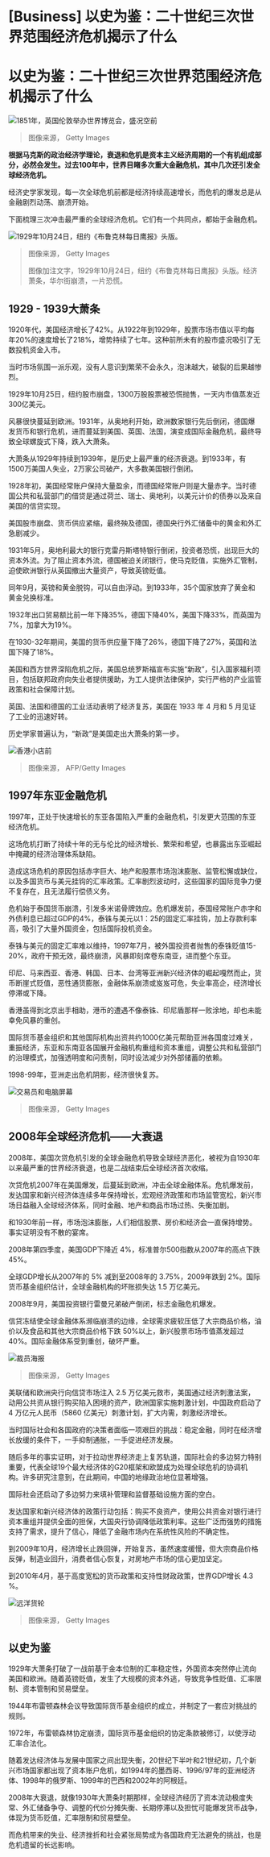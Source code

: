 # [Business] 以史为鉴：二十世纪三次世界范围经济危机揭示了什么

#  以史为鉴：二十世纪三次世界范围经济危机揭示了什么


![1851年，英国伦敦举办世界博览会，盛况空前](_123247360_41ceacc8-d23a-4e2c-b0a3-bff7da772ce9.jpg)

> 图像来源，  Getty Images

**根据马克斯的政治经济学理论，衰退和危机是资本主义经济周期的一个有机组成部分，必然会发生。过去100年中，世界目睹多次重大金融危机，其中几次还引发全球经济危机。**

经济史学家发现，每一次全球危机前都是经济持续高速增长，而危机的爆发总是从金融剧烈动荡、崩溃开始。

下面梳理三次冲击最严重的全球经济危机。它们有一个共同点，都始于金融危机。

![1929年10月24日，纽约《布鲁克林每日鹰报》头版。](_126966021_hi004999921.jpg)

> 图像来源，  Getty Images
>
> 图像加注文字，1929年10月24日，纽约《布鲁克林每日鹰报》头版。经济萧条，华尔街崩溃，一片恐慌。

##  1929 - 1939大萧条

1920年代，美国经济增长了42%。从1922年到1929年，股票市场市值以平均每年20%的速度增长了218%，增势持续了七年。这种前所未有的股市盛况吸引了无数投机资金入市。

当时市场氛围一派乐观，没有人意识到繁荣不会永久，泡沫越大，破裂的后果越惨烈。

1929年10月25日，纽约股市崩盘，1300万股股票被恐慌抛售，一天内市值蒸发近300亿美元。

风暴很快蔓延到欧洲。1931年，从奥地利开始，欧洲数家银行先后倒闭，德国爆发货币和银行危机，进而蔓延到美国、英国、法国，演变成国际金融危机，最终导致全球螺旋式下降，跌入大萧条。

大萧条从1929年持续到1939年，是历史上最严重的经济衰退。到1933年，有1500万美国人失业，2万家公司破产，大多数美国银行倒闭。

1928年初，美国经常账户保持大量盈余，而德国经常账户则是大量赤字。当时德国公共和私营部门的借贷是通过荷兰、瑞士、奥地利，以美元计价的债券以及来自美国的信贷实现。

美国股市崩盘、货币供应紧缩，最终殃及德国，德国央行外汇储备中的黄金和外汇急剧减少。

1931年5月，奥地利最大的银行克雷丹斯塔特银行倒闭，投资者恐慌，出现巨大的资本外流。为了阻止资本外流，德国被迫关闭银行，使马克贬值，实施外汇管制，迫使欧洲银行从英国撤出大量资产，导致英镑贬值。

同年9月，英镑和黄金脱钩，可以自由浮动。到1933年，35个国家放弃了黄金和黄金兑换标准。

1932年出口贸易额比前一年下降35%，德国下降40%，美国下降33%，而英国为7%，加拿大为19%。

在1930-32年期间，美国的货币供应量下降了26%，德国下降了27%，英国和法国下降了18%。

美国和西方世界深陷危机之际，美国总统罗斯福宣布实施“新政”，引入国家福利项目，包括联邦政府向失业者提供援助，为工人提供法律保护，实行严格的产业监管政策和社会保障计划。

英国、法国和德国的工业活动表明了经济复苏，美国在 1933 年 4 月和 5 月见证了工业的迅速好转。

历史学家普遍认为，“新政”是美国走出大萧条的第一步。

![香港小店前](_126966020_81f72a23-dbf6-4e7b-ada2-66b1706b7ae0.jpg)

> 图像来源，  AFP/Getty Images

##  1997年东亚金融危机

1997年，正处于快速增长的东亚各国陷入严重的金融危机，引发更大范围的东亚经济危机。

这场危机打断了持续十年的无与伦比的经济增长、繁荣和希望，也暴露出东亚崛起中掩藏的经济治理体系缺陷。

造成这场危机的原因包括赤字巨大、地产和股票市场泡沫膨胀、监管松懈或缺位，以及多国货币与美元挂钩的汇率政策。汇率剧烈波动时，这些国家的国际竞争力便不复存在，且无法履行偿债义务。

危机始于泰国货币崩溃，引发多米诺骨牌效应。危机爆发前，泰国经常账户赤字和外债利息已超过GDP的4%，泰铢与美元以1：25的固定汇率挂钩，加上存款利率高，吸引了大量外国资金，包括国际投机资金。

泰铢与美元的固定汇率难以维持，1997年7月，被外国投资者抛售的泰铢贬值15-20%，政府干预无效，最终崩溃，风暴即刻席卷东南亚，进而整个东亚。

印尼、马来西亚、香港、韩国、日本、台湾等亚洲新兴经济体的崛起嘎然而止，货币断崖式贬值，恶性通货膨胀，金融体系崩溃或岌岌可危，失业率高企，经济增长停滞或下降。

香港虽得到北京出手相助，港币的遭遇不像泰铢、印尼盾那样一败涂地，却也未能幸免风暴的重创。

国际货币基金组织和其他国际机构出资共约1000亿美元帮助亚洲各国度过难关，重振经济，东亚和东南亚各国展开金融机构重组和资本重组，调整公共和私营部门的治理模式，加强透明度和问责制，同时设法减少对外部储蓄的依赖。

1998-99年，亚洲走出危机阴影，经济很快复苏。

![交易员和电脑屏幕](_126966018_46e4d46e-65ff-4e86-8a8e-5799b4ff7589.jpg)

> 图像来源，  Getty Images

##  2008年全球经济危机——大衰退

2008年，美国次贷危机引发的全球金融危机导致全球经济恶化，被视为自1930年以来最严重的世界经济衰退，也是二战结束后全球经济首次收缩。

次贷危机2007年在美国爆发，后蔓延到欧洲，冲击全球金融体系。危机爆发前，发达国家和新兴经济体连续多年保持增长，宏观经济政策和市场监管宽松，新兴市场日益融入全球经济体系，同时金融、地产和商品市场过热、失衡加剧。

和1930年前一样，市场泡沫膨胀，人们相信股票、房价和经济会一直保持增势。事实证明没有不散的宴席。

2008年第四季度，美国GDP下降近 4%，标准普尔500指数从2007年的高点下跌 45%。

全球GDP增长从2007年的 5% 减到至2008年的 3.75%，2009年跌到 2%。国际货币基金组织估计，全球金融机构的坏账损失达 1.5 万亿美元。

2008年9月，美国投资银行雷曼兄弟破产倒闭，标志金融危机爆发。

信贷冻结使全球金融体系濒临崩溃的边缘，全球需求疲软压低了大宗商品价格，油价以及食品和其他大宗商品价格下跌 50%以上，新兴股票市场市值蒸发超过 40%。国际金融体系受到重创，破坏严重。

![裁员海报](_126966017_8fa68bf9-3904-4aa4-a159-9fd692f75251.jpg)

> 图像来源，  Getty Images

美联储和欧洲央行向信贷市场注入 2.5 万亿美元救市，美国通过经济刺激法案，动用公共资从银行购买陷入困境的资产，欧洲国家实施刺激计划，中国政府启动了4 万亿元人民币（5860 亿美元）刺激计划，扩大内需，刺激经济增长。

当时国际社会和各国政府的决策者面临一项艰巨的挑战：稳定金融，同时在经济增长放缓的条件下，一手抑制通胀，一手促进经济发展。

随后多年的事实证明，对于拉动世界经济走上复苏轨道，国际社会的多边努力特别重要，代表全球19个最大经济体的G20框架和欧盟成为处理全球危机的协调机构。许多研究注意到，在此期间，中国的地缘政治地位显著增强。

国际社会还启动了多边努力来填补管理和监督基础设施方面的空白。

发达国家和新兴经济体的政策行动包括：购买不良资产，使用公共资金对银行进行资本重组并提供全面的担保，大国央行协调降低政策利率。这些广泛而强势的措施支持了需求，提升了信心，降低了金融市场内在系统性风险的不确定性。

到2009年10月，经济增长止跌回弹，开始复苏，虽然速度缓慢，但大宗商品价格反弹，制造业回升，消费者信心恢复，对房地产市场的信心更加坚定。

到2010年4月，基于高度宽松的货币政策和支持性财政政策，世界GDP增长 4.3 %。

![远洋货轮](_126966016_0a938e27-316c-468b-b598-b4c7b56c01f6.jpg)

> 图像来源，  Getty Images

##  以史为鉴

1929年大萧条打破了一战前基于金本位制的汇率稳定性，外国资本突然停止流向美国和欧洲。随着英镑贬值，发生了大规模的资本外逃，导致竞争性贬值、汇率限制、资本管制和贸易壁垒。

1944年布雷顿森林会议导致国际货币基金组织的成立，并制定了一套应对挑战的规则。

1972年，布雷顿森林协定崩溃，国际货币基金组织的协定条款被修订，以使浮动汇率合法化。

随着发达经济体与发展中国家之间出现失衡，20世纪下半叶和21世纪初，几个新兴市场国家都出现了资本账户危机，如1994年的墨西哥、1996/97年的亚洲经济体、1998年的俄罗斯、1999年的巴西和2002年的阿根廷。

2008年大衰退，就像1930年大萧条时期那样，全球经济经历了资本流动极度失常、外汇储备争夺、调整的代价分摊失衡、长期停滞以及担忧可能爆发货币战争，体现为货币贬值，汇率限制和贸易壁垒。

而危机带来的失业、经济挫折和社会紧张局势成为各国政府无法避免的挑战，也是危机遗留的长远影响。


